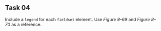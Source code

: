 ## Task 04
Include a `legend` for each `fieldset` element. Use *Figure 8–69* and *Figure 8–70* as a reference.
